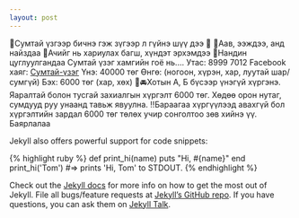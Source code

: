 ```yaml
---
layout: post
---
```

💝Сумтай үзгээр бичнэ гэж зүгээр л гүйнэ шүү дээ 💖
💚Аав, ээждээ, анд найздаа
💚Ачийг нь хариулах багш, хүндэт эрхэмдээ
💚Нандин цуглуулгандаа Сумтай үзэг хамгийн гоё нь....
Утас: 8999 7012
Facebook хаяг: [Сумтай-үзэг]
Үнэ: 40000 төг 
Өнгө: (ногоон, хүрэн, хар, луутай шар/сумгүй)
Бэх: 6000 төг (хар, хөх)
🚖🚘Хотын А, Б бүсээр үнэгүй хүргэнэ. Яаралтай болон тусгай захиалгын хүргэлт 6000 төг. Хөдөө орон нутаг, сумдууд руу унаанд тавьж явуулна.
‼️Бараагаа хүргүүлээд авахгүй бол хүргэлтийн зардал 6000 төг төлөх учир сонголтоо зөв хийнэ үү. Баярлалаа

Jekyll also offers powerful support for code snippets:

{% highlight ruby %}
def print_hi(name)
  puts "Hi, #{name}"
end
print_hi('Tom')
#=> prints 'Hi, Tom' to STDOUT.
{% endhighlight %}

Check out the [Jekyll docs][jekyll-docs] for more info on how to get the most out of Jekyll. File all bugs/feature requests at [Jekyll’s GitHub repo][jekyll-gh]. If you have questions, you can ask them on [Jekyll Talk][jekyll-talk].

[jekyll-docs]: http://jekyllrb.com/docs/home
[jekyll-gh]:   https://github.com/jekyll/jekyll
[jekyll-talk]: https://talk.jekyllrb.com/
[Сумтай-үзэг]: https://www.facebook.com/sumtaiuzeg25

